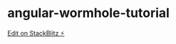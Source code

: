 # angular-wormhole-tutorial

[Edit on StackBlitz ⚡️](https://stackblitz.com/edit/angular-wormhole-tutorial)